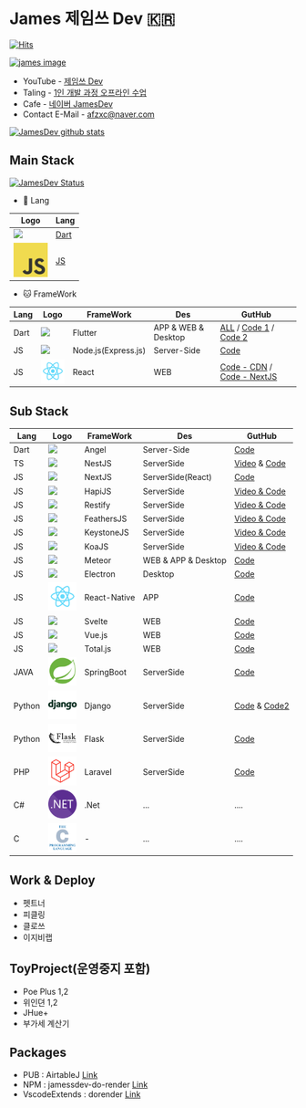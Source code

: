 # James 제임쓰 Dev :kr:

[![Hits](https://hits.seeyoufarm.com/api/count/incr/badge.svg?url=https%3A%2F%2Fgithub.com%2Fdoyle-flutter&count_bg=%2379C83D&title_bg=%23555555&icon=&icon_color=%23E7E7E7&title=hits&edge_flat=false)](https://hits.seeyoufarm.com)

<a href="https://www.youtube.com/channel/UCjpik_Cbt0SeE5kBzao4nqg"><img src="https://raw.githubusercontent.com/doyle-flutter/Recipe/master/2019-11-21.webp" width="200px" alt="james image"></a> 
- YouTube - [제임쓰 Dev](https://www.youtube.com/channel/UCjpik_Cbt0SeE5kBzao4nqg)
- Taling - [1인 개발 과정 오프라인 수업](https://taling.me/Talent/Detail/10726)
- Cafe - [네이버 JamesDev](https://cafe.naver.com/flutterjames)
- Contact E-Mail - afzxc@naver.com

[![JamesDev github stats](https://github-readme-stats.vercel.app/api?username=doyle-flutter)](https://github.com/doyle-flutter?tab=repositories)  

## Main Stack

[![JamesDev Status](https://github-readme-stats.vercel.app/api/top-langs/?username=doyle-flutter&layout=compact)](https://github.com/doyle-flutter?tab=repositories)

- :dog: Lang

Logo | Lang
------------ | -------------
<img src="https://avatars1.githubusercontent.com/u/1609975?s=200&v=4" width="60px"/> | [Dart](https://github.com/doyle-flutter/basicDart)
<img src="https://raw.githubusercontent.com/github/explore/80688e429a7d4ef2fca1e82350fe8e3517d3494d/topics/javascript/javascript.png" width="60px" /> | [JS](https://github.com/doyle-flutter/basicJavascript) 

- :cat: FrameWork  

Lang | Logo | FrameWork | Des | GutHub
------------ | ------------- |------------- | ------------- | ------------- 
Dart | <img src="https://flutter.dev/assets/flutter-lockup-1caf6476beed76adec3c477586da54de6b552b2f42108ec5bc68dc63bae2df75.png" width="50px" /> | Flutter | APP & WEB & Desktop | [ALL](https://github.com/doyle-flutter/flutterPlatformAll) / [Code 1](https://github.com/doyle-flutter/basicflutter) / [Code 2](https://github.com/doyle-flutter/Recipe)
JS | <img src="https://camo.githubusercontent.com/0566752248b4b31b2c4bdc583404e41066bd0b6726f310b73e1140deefcc31ac/68747470733a2f2f692e636c6f756475702e636f6d2f7a6659366c4c376546612d3330303078333030302e706e67" width="50px" /> | Node.js(Express.js) | Server-Side | [Code](https://github.com/doyle-flutter/basicexpress)
JS | <img src="https://raw.githubusercontent.com/github/explore/80688e429a7d4ef2fca1e82350fe8e3517d3494d/topics/react/react.png" width="50px" /> | React | WEB | [Code - CDN](https://github.com/doyle-flutter/basicReact) / [Code - NextJS](https://github.com/doyle-flutter/NodeJsExpressNextJsReact)

## Sub Stack
Lang | Logo | FrameWork | Des | GutHub
------------ | ------------- |------------- | ------------- |-------------
Dart | <img src="https://camo.githubusercontent.com/55acfd27b4476324f689df7df07599bd0a99ece969e9a89f159debba09a5380b/68747470733a2f2f616e67656c2d646172742e6769746875622e696f2f6173736574732f696d616765732f6c6f676f2e706e67" width="50px" /> | Angel | Server-Side | [Code](https://github.com/doyle-flutter/Recipe)
TS | <img src="https://mir-s3-cdn-cf.behance.net/project_modules/1400/fecece74182713.5c254609b1588.png" width="50px" /> | NestJS | ServerSide | [Video](https://youtube.com/playlist?list=PLIKnSA4GMR4OVx_zyegG2kYUpwrIBaeZY) & [Code](https://github.com/doyle-flutter/nestJsTs)
JS | <img src="https://media.vlpt.us/images/ansrjsdn/post/13d817e7-f5d7-4ca3-ae7c-14283a2a2cec/nextjs.png" width="50px" /> | NextJS | ServerSide(React) | [Code](https://github.com/doyle-flutter/nextJsReact)
JS | <img src="https://pbs.twimg.com/media/D3nL4CfUUAASPQ-?format=jpg&name=medium" width="50px" /> | HapiJS | ServerSide | [Video & Code](https://youtube.com/playlist?list=PLIKnSA4GMR4MHTX8lUnxrYdTo52yEq-Ly)
JS | <img src="https://img1.daumcdn.net/thumb/R1280x0/?scode=mtistory2&fname=http%3A%2F%2Fcfile28.uf.tistory.com%2Fimage%2F22477C33596715BF1C926B" width="50px" /> | Restify | ServerSide | [Video & Code](https://youtube.com/playlist?list=PLIKnSA4GMR4MHTX8lUnxrYdTo52yEq-Ly)
JS | <img src="https://miro.medium.com/max/742/1*2TDREss7Pa_F5Z6CsHeD_w.jpeg" width="50px" /> | FeathersJS | ServerSide | [Video & Code](https://youtube.com/playlist?list=PLIKnSA4GMR4MHTX8lUnxrYdTo52yEq-Ly)
JS | <img src="https://seeklogo.com/images/K/keystonejs-logo-C77FDB0662-seeklogo.com.png" width="50px" /> | KeystoneJS | ServerSide | [Video & Code](https://youtube.com/playlist?list=PLIKnSA4GMR4MHTX8lUnxrYdTo52yEq-Ly)
JS | <img src="https://blog.kakaocdn.net/dn/b2LBzv/btqI4TqaMO3/vtlXc2ZRSp8Wkz7Qi7MiiK/img.jpg" width="50px" /> | KoaJS | ServerSide | [Video & Code](https://youtube.com/playlist?list=PLIKnSA4GMR4MHTX8lUnxrYdTo52yEq-Ly)
JS | <img src="https://user-images.githubusercontent.com/841294/26841702-0902bbee-4af3-11e7-9805-0618da66a246.png" width="50px" /> | Meteor | WEB & APP & Desktop | [Code](https://github.com/doyle-flutter/basicMeteor)
JS | <img src="https://camo.githubusercontent.com/2ef2a441f9eaa1aca489796981cfa851d9388e08209b08e57526a06b4e604a57/68747470733a2f2f656c656374726f6e6a732e6f72672f696d616765732f656c656374726f6e2d6c6f676f2e737667" width="50px" /> | Electron | Desktop | [Code](https://github.com/doyle-flutter/myElectron)
JS | <img src="https://raw.githubusercontent.com/github/explore/80688e429a7d4ef2fca1e82350fe8e3517d3494d/topics/react-native/react-native.png" width="50px" /> | React-Native | APP | [Code](https://github.com/doyle-flutter/basicReactNative)
JS | <img src="https://svelte.dev/svelte-logo-horizontal.svg" width="50px" /> | Svelte | WEB | [Code](https://github.com/doyle-flutter/basicSvelte)
JS | <img src="https://camo.githubusercontent.com/c8f91d18976e27123643a926a2588b8d931a0292fd0b6532c3155379e8591629/68747470733a2f2f7675656a732e6f72672f696d616765732f6c6f676f2e706e67" width="50px" /> | Vue.js | WEB | [Code](https://github.com/doyle-flutter/basicVue)
JS | <img src="https://avatars0.githubusercontent.com/u/6499216?s=460&u=74494dd41aa9e1457c966d5f3186af45817389e0&v=4" width="50px" /> | Total.js | WEB | [Code](https://github.com/doyle-flutter/basicTotal.js)
JAVA | <img src="https://raw.githubusercontent.com/github/explore/80688e429a7d4ef2fca1e82350fe8e3517d3494d/topics/spring-boot/spring-boot.png" width="50px" /> | SpringBoot | ServerSide | [Code](https://github.com/doyle-flutter/springBoot)
Python | <img src="https://raw.githubusercontent.com/github/explore/80688e429a7d4ef2fca1e82350fe8e3517d3494d/topics/django/django.png" width="50px" /> | Django | ServerSide | [Code](https://github.com/doyle-flutter/basicDjangoPython) & [Code2](https://github.com/doyle-flutter/djangoStartApp)
Python | <img src="https://raw.githubusercontent.com/github/explore/80688e429a7d4ef2fca1e82350fe8e3517d3494d/topics/flask/flask.png" width="50px" /> | Flask | ServerSide | [Code](https://github.com/doyle-flutter/jamesPythonFlaskBackEnd)
PHP | <img src="https://raw.githubusercontent.com/github/explore/56a826d05cf762b2b50ecbe7d492a839b04f3fbf/topics/laravel/laravel.png" width="50px" /> | Laravel | ServerSide | [Code](https://github.com/doyle-flutter/basicPhpLaravel/tree/master/mylrv)
C# | <img src="https://raw.githubusercontent.com/github/explore/93d8a67084f94b2a444e510199a6e7622e5b09a3/topics/dotnet/dotnet.png" width="50px" /> | .Net | ... |  ....
C | <img src="https://raw.githubusercontent.com/github/explore/80688e429a7d4ef2fca1e82350fe8e3517d3494d/topics/c/c.png" width="50px" /> | - | ... |  ....

## Work & Deploy
- 펫트너
- 피클링
- 클로쓰
- 이지비랩

## ToyProject(운영중지 포함)
- Poe Plus 1,2
- 위인뎐 1,2
- JHue+
- 부가세 계산기

## Packages 
- PUB : AirtableJ [Link](https://pub.dev/packages/airtablej)
- NPM : jamessdev-do-render [Link](https://www.npmjs.com/package/jamessdev-do-render)
- VscodeExtends : dorender [Link](https://marketplace.visualstudio.com/items?itemName=jamessdev.dorender)
